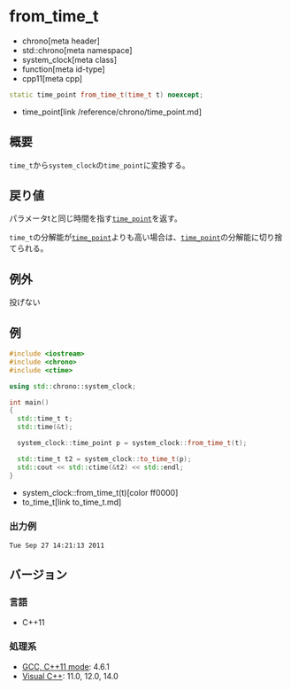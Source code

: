 # from_time_t
* chrono[meta header]
* std::chrono[meta namespace]
* system_clock[meta class]
* function[meta id-type]
* cpp11[meta cpp]

```cpp
static time_point from_time_t(time_t t) noexcept;
```
* time_point[link /reference/chrono/time_point.md]

## 概要
`time_t`から`system_clock`の`time_point`に変換する。


## 戻り値
パラメータtと同じ時間を指す[`time_point`](/reference/chrono/time_point.md)を返す。

`time_t`の分解能が[`time_point`](/reference/chrono/time_point.md)よりも高い場合は、[`time_point`](/reference/chrono/time_point.md)の分解能に切り捨てられる。


## 例外
投げない


## 例
```cpp
#include <iostream>
#include <chrono>
#include <ctime>

using std::chrono::system_clock;

int main()
{
  std::time_t t;
  std::time(&t);

  system_clock::time_point p = system_clock::from_time_t(t);

  std::time_t t2 = system_clock::to_time_t(p);
  std::cout << std::ctime(&t2) << std::endl;
}
```
* system_clock::from_time_t(t)[color ff0000]
* to_time_t[link to_time_t.md]

### 出力例
```
Tue Sep 27 14:21:13 2011
```

## バージョン
### 言語
- C++11

### 処理系
- [GCC, C++11 mode](/implementation.md#gcc): 4.6.1
- [Visual C++](/implementation.md#visual_cpp): 11.0, 12.0, 14.0
